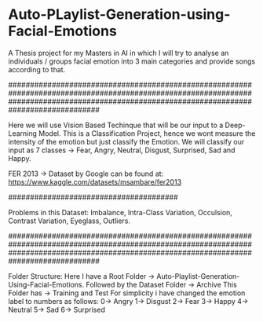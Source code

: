 # Auto-PLaylist-Generation-using-Facial-Emotions
A Thesis project for my Masters in AI in which I will try to analyse an individuals / groups facial emotion into 3 main categories and provide songs according to that.

#############################################################################################################################################################################################

Here we will use Vision Based Techinque that will be our input to a Deep-Learning Model.
This is a Classification Project, hence we wont measure the intensity of the emotion but just classify the Emotion.
We will classify our input as 7 classes -> Fear, Angry, Neutral, Disgust, Surprised, Sad and Happy.

FER 2013 -> Dataset by Google can be found at: https://www.kaggle.com/datasets/msambare/fer2013


#######################################

Problems in this Dataset:
Imbalance, Intra-Class Variation, Occulsion, Contrast Variation, Eyeglass, Outliers.


#############################################################################################################################################################################################

Folder Structure:
Here I have a Root Folder -> Auto-Playlist-Generation-Using-Facial-Emotions.
Followed by the Dataset Folder -> Archive
This Folder has -> Training and Test
For simplicity i have changed the emotion label to numbers as follows:
    0-> Angry
    1-> Disgust
    2-> Fear
    3-> Happy
    4-> Neutral
    5-> Sad
    6-> Surprised
